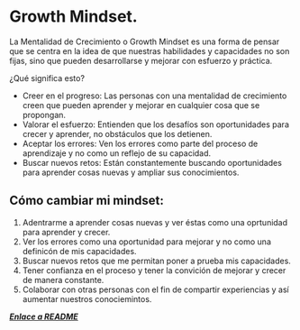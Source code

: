 # Growth Mindset. 

La Mentalidad de Crecimiento o Growth Mindset es una forma de pensar que se centra en la idea de que nuestras habilidades y capacidades no son fijas, sino que pueden desarrollarse y mejorar con esfuerzo y práctica.

¿Qué significa esto?

- Creer en el progreso: Las personas con una mentalidad de crecimiento creen que pueden aprender y mejorar en cualquier cosa que se propongan.
- Valorar el esfuerzo: Entienden que los desafíos son oportunidades para crecer y aprender, no obstáculos que los detienen.
- Aceptar los errores: Ven los errores como parte del proceso de aprendizaje y no como un reflejo de su capacidad.
- Buscar nuevos retos: Están constantemente buscando oportunidades para aprender cosas nuevas y ampliar sus conocimientos.

## Cómo cambiar mi mindset:

1. Adentrarme a aprender cosas nuevas y ver éstas como una oprtunidad para aprender y crecer.
2. Ver los errores como una oportunidad para mejorar y no como una definicón de mis capacidades.
3. Buscar nuevos retos que me permitan poner a prueba mis capacidades.
4. Tener confianza en el proceso y tener la convición de mejorar y crecer de manera constante.
5. Colaborar con otras personas con el fin de compartir experiencias y así aumentar nuestros conociemintos.

[***Enlace a README***](./101.README.md)
